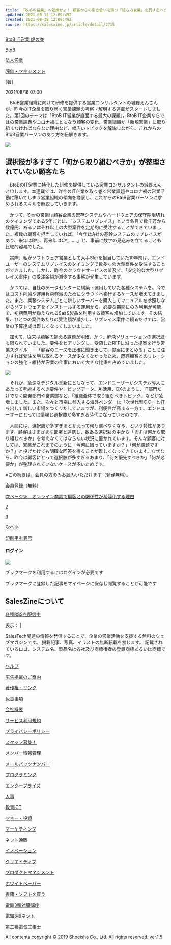 ```yaml
---
title: 「攻めの営業」へ転換せよ！ 顧客からの引き合いを待つ「待ちの営業」を脱するべき理由
updated: 2021-08-18 12:09:49Z
created: 2021-08-18 12:09:49Z
source: https://saleszine.jp/article/detail/2715
---
```


   [BtoB IT営業 虎の巻](https://saleszine.jp/article/corner/96)

[BtoB](https://saleszine.jp/tag/8/)

[法人営業](https://saleszine.jp/tag/9/)

[評価・マネジメント](https://saleszine.jp/tag/11/)

[著]

2021/08/16 07:00

　BtoB営業組織に向けて研修を提供する営業コンサルタントの城野えんさんが、昨今のIT企業を取り巻く営業課題の考察・解明する連載がスタートしました。第1回のテーマは「BtoB IT営業が直面する最大の課題」。BtoB IT企業ならではの営業課題やコロナ禍にともなう顧客の変化、営業組織が「新規営業」に取り組まなければならない理由など、幅広いトピックを解説しながら、これからのBtoB営業パーソンのあり方を紐解きます。

 ![](https://slz-cdn.shoeisha.jp/static/images/article/2715/toranomaki300.png)

## **選択肢が多すぎて「何から取り組むべきか」が整理されていない顧客たち**

　BtoBのIT営業に特化した研修を提供している営業コンサルタントの城野えんと申します。本連載では、昨今のIT企業を取り巻く営業課題やコロナ禍の営業活動に躓いてしまう営業組織の傾向を考察し、これからのBtoB営業パーソンに求められるスキルを解説していきます。

　かつて、SIerの営業は顧客企業の既存システムやハードウェアの保守期限切れのタイミングである5年ごとに、「システムリプレイス」という名目で数千万から数億円、あるいはそれ以上の大型案件を定期的に受注することができていました。複数の顧客を担当していれば、「今年はA社の基幹システムのリプレイスがあり、来年はB社、再来年はC社……」と、事前に数字の見込みを立てることも比較的容易でした。

　実際、私がソフトウェア営業として大手SIerを担当していた10年前は、エンドユーザーのシステムリプレイスのタイミングで数多くの大型案件を受注することができました。しかし、昨今のクラウドサービスの普及で、「安定的な大型リプレイス案件」の受注金額が減少する事態が発生しています。

　かつては、自社のデータセンターに構築・運用していた各種システムを、今ではコスト削減や運用負荷軽減のためにクラウドへ移行するケースが増えてきました。また、業務システムごとに新しいサーバーを購入してマニュアルを参照しながらソフトウェアをインストールする運用から、必要な期間にのみ利用が可能で、初期費用が抑えられるSaaS製品を利用する顧客も増加しています。その結果、ひとつの案件あたりの受注額が減少し、リプレイス案件に頼るだけでは、営業の予算達成は難しくなってしまいました。

　加えて、従来は顧客の抱える課題が明確、かつ、解決ソリューションの選択肢も限られていました。要件をヒアリングし、受領したRFPに沿った提案を行う営業スタイル――「顧客のニーズを正確に聞き出して、提案にまとめる」ことに注力すれば受注を勝ち取れるケースが少なくなかったため、既存顧客とのリレーションの強化・維持が営業の仕事において大きな比重を占めていました。

 ![](https://slz-cdn.shoeisha.jp/static/images/article/2715/2715_1.jpeg)

　それが、急速なデジタル革新にともなって、エンドユーザーがシステム導入にあたって考慮するべき要件や、ビッグデータ、AI活用、DXのように、IT部門だけでなく開発部門や営業部など、「組織全体で取り組むべきトピック」などが急増しました。また、次々と市場に参入する海外ベンダーは「次世代型○○」と打ち出して新しい市場をつくりだしていますが、利便性が高まる一方で、エンドユーザーにとっては情報と選択肢が多すぎる時代になっているのです。

　人間には、選択肢が多すぎるとかえって何も選べなくなる、という特性があります。顧客はさまざまな部署と連携し、数ある選択肢の中から「まずは何から取り組むべきか」を考えなくてはならない状況に置かれています。そんな顧客に対しては、営業がこれまでのように「今何に困っていますか？」「何が課題ですか？」と投げかけても明確な回答を得ることが難しくなってきています。なぜなら、昨今は顧客にとって選択肢が多すぎるあまり、「何を優先すべきか」「何が必要か」が整理されていないケースが多いためです。

※この続きは、会員の方のみお読みいただけます（登録無料）。

[会員登録（無料）](https://saleszine.jp/user/regist/?ref=/article/detail/2715&utm_source=saleszine.jp&utm_medium=self&utm_campaign=regist&utm_term=/article/detail/2715)

[次ページ≫　オンライン商談で顧客との関係性が希薄化する理由](https://saleszine.jp/article/detail/2715?p=2)

[2](https://saleszine.jp/article/detail/2715?p=2)

[3](https://saleszine.jp/article/detail/2715?p=3)

[次へ≫](https://saleszine.jp/article/detail/2715?p=2)

[印刷用を表示](https://saleszine.jp/article/detail/2715?mode=print)

#### ログイン

![](https://slz-cdn.shoeisha.jp/lib/img/cmn/modal-logo.png)

ブックマークを利用するにはログインが必要です

ブックマークに登録した記事をマイページに保存し閲覧することが可能です

## SalesZineについて

[各種RSSを配信中](https://saleszine.jp/rss/new/index.xml)

表示： |

SalesTech関連の情報を発信することで、企業の営業活動を支援する無料のウェブマガジンです。
掲載記事、写真、イラストの無断転載を禁じます。
記載されているロゴ、システム名、製品名は各社及び商標権者の登録商標あるいは商標です。

[ヘルプ](https://saleszine.jp/help/)

[広告掲載のご案内](https://www.shoeisha.co.jp/ad/web/saleszine)

[著作権・リンク](https://shoeisha.jp/help/aboutlink/)

[免責事項](https://shoeisha.jp/help/im/)

[会社概要](https://www.shoeisha.co.jp/)

[サービス利用規約](https://shoeisha.jp/help/agreement)

[プライバシーポリシー](https://shoeisha.jp/help/policy)

[スタッフ募集！](https://www.shoeisha.co.jp/recruit/)

[メンバー情報管理](https://shoeisha.jp/)

[メールバックナンバー](https://saleszine.jp/ml/backnumber/)

[プログラミング](https://codezine.jp/)

[エンタープライズ](https://enterprisezine.jp/)

[人事](https://hrzine.jp/)

[教育ICT](https://edtechzine.jp/)

[マネー・投資](https://moneyzine.jp/)

[マーケティング](https://markezine.jp/)

[ネット通販](https://eczine.jp/)

[イノベーション](https://bizzine.jp/)

[クリエイティブ](https://creatorzine.jp/)

[プロダクトマネジメント](https://productzine.jp/)

[ホワイトペーパー](http://selectbox.shoeisha.jp/)

[書籍・ソフトを買う](https://www.seshop.com/)

[電験3種対策講座](https://www.denken3.com/)

[電験3種ネット](https://www.denken3.net/)

[第二種電気工事士](https://denkou.info/)

 All contents copyright © 2019 Shoeisha Co., Ltd. All rights reserved. ver.1.5